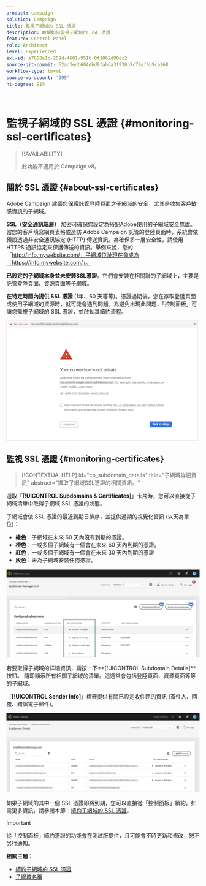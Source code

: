 ```yaml
---
product: campaign
solution: Campaign
title: 監視子網域的 SSL 憑證
description: 瞭解如何監視子網域的 SSL 憑證
feature: Control Panel
role: Architect
level: Experienced
exl-id: a7888e1c-259d-4601-951b-0f1062d90dc2
source-git-commit: 62ad3edb604ebd9fab6a3f930b7c79af6b9ca968
workflow-type: tm+mt
source-wordcount: '399'
ht-degree: 91%

---
```


# 監視子網域的 SSL 憑證 {#monitoring-ssl-certificates}

>[!AVAILABILITY]
>
>此功能不適用於 Campaign v8。

## 關於 SSL 憑證 {#about-ssl-certificates}

Adobe Campaign 建議您保護託管登陸頁面之子網域的安全，尤其是收集客戶敏感資訊的子網域。

**SSL（安全通訊端層）** 加密可確保您設定為搭配Adobe使用的子網域安全無虞。當您的客戶填寫網頁表格或造訪 Adobe Campaign 託管的登陸頁面時，系統會依預設透過非安全通訊協定 (HTTP) 傳送資訊。為確保多一層安全性，請使用 HTTPS 通訊協定來保護傳送的資訊。舉例來說，您的「http://info.mywebsite.com/」子網域位址現在會成為「https://info.mywebsite.com/」。

**已設定的子網域本身並未安裝SSL憑證**。它們會安裝在相關聯的子網域上，主要是託管登陸頁面、資源頁面等子網域。

**在特定時間內提供 SSL 憑證** (1年、60 天等等)。憑證過期後，您在存取登陸頁面或使用子網域的資源時，就可能會遇到問題。為避免出現此問題，「控制面板」可讓您監視子網域的 SSL 憑證，並啟動其續約流程。

![](assets/no_certificate.png)

## 監視 SSL 憑證 {#monitoring-certificates}

>[!CONTEXTUALHELP]
>id="cp_subdomain_details"
>title="子網域詳細資訊"
>abstract="擷取子網域SSL憑證的相關資訊。"

選取「**[!UICONTROL Subdomains & Certificates]**」卡片時，您可以直接從子網域清單中取得子網域 SSL 憑證的狀態。

子網域會依 SSL 憑證的最近到期日排序，並提供過期的視覺化資訊 (以天為單位)：

* **綠色**：子網域在未來 60 天內沒有到期的憑證。
* **橙色**：一或多個子網域有一個會在未來 60 天內到期的憑證。
* **紅色**：一或多個子網域有一個會在未來 30 天內到期的憑證
* **灰色**：未為子網域安裝任何憑證。

![](assets/subdomains_list.png)

若要取得子網域的詳細資訊，請按一下&#x200B;**[!UICONTROL Subdomain Details]**按鈕。
隨即顯示所有相關子網域的清單。這通常會包括登陸頁面、資源頁面等等的子網域。

「**[!UICONTROL Sender info]**」標籤提供有關已設定收件匣的資訊 (寄件人、回覆、錯誤電子郵件)。

![](assets/subdomain_details.png)

如果子網域的其中一個 SSL 憑證即將到期，您可以直接從「控制面板」續約。如需更多資訊，請參閱本節：[續約子網域的 SSL 憑證](../../subdomains-certificates/using/renewing-subdomain-certificate.md)。

>[!IMPORTANT]
>
>從「控制面板」續約憑證的功能會在測試版提供，且可能會不時更新和修改，恕不另行通知。

**相關主題：**

* [續約子網域的 SSL 憑證](../../subdomains-certificates/using/renewing-subdomain-certificate.md)
* [子網域名稱](../../subdomains-certificates/using/subdomains-branding.md)
